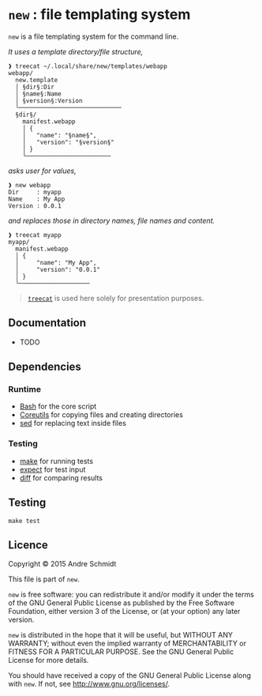 # `new` : file templating system

`new` is a file templating system for the command line.

_It uses a template directory/file structure,_
```
❱ treecat ~/.local/share/new/templates/webapp
webapp/
  new.template
  │ §dir§:Dir
  │ §name§:Name
  │ §version§:Version
  ╰─────────────────────────────
  §dir§/
    manifest.webapp
    │ {
    │ 	"name": "§name§",
    │ 	"version": "§version§"
    │ }
    ╰────────────────────────
```

_asks user for values,_
```
❱ new webapp
Dir     : myapp
Name    : My App
Version : 0.0.1
```

_and replaces those in directory names, file names and content._
```
❱ treecat myapp
myapp/
  manifest.webapp
  │ {
  │ 	"name": "My App",
  │ 	"version": "0.0.1"
  │ }
  ╰────────────────────
```

> [`treecat`](https://github.com/oskude/treecat) is used here solely for presentation purposes.

## Documentation

  * TODO

## Dependencies

### Runtime

  * [Bash](http://www.gnu.org/software/bash/bash.html)
    for the core script
  * [Coreutils](http://www.gnu.org/software/coreutils/coreutils.html)
    for copying files and creating directories
  * [sed](http://www.gnu.org/software/sed/)
    for replacing text inside files

### Testing

  * [make](https://www.gnu.org/software/make/) for running tests
  * [expect](https://www.nist.gov/services-resources/software/expect) for test input
  * [diff](https://www.gnu.org/software/diffutils) for comparing results

## Testing

```
make test
```

## Licence

Copyright © 2015 Andre Schmidt

This file is part of `new`.

`new` is free software: you can redistribute it and/or modify it under the terms of the GNU General Public License as published by the Free Software Foundation, either version 3 of the License, or (at your option) any later version.

`new` is distributed in the hope that it will be useful, but WITHOUT ANY WARRANTY; without even the implied warranty of MERCHANTABILITY or FITNESS FOR A PARTICULAR PURPOSE.  See the GNU General Public License for more details.

You should have received a copy of the GNU General Public License along with `new`.  If not, see <http://www.gnu.org/licenses/>.

